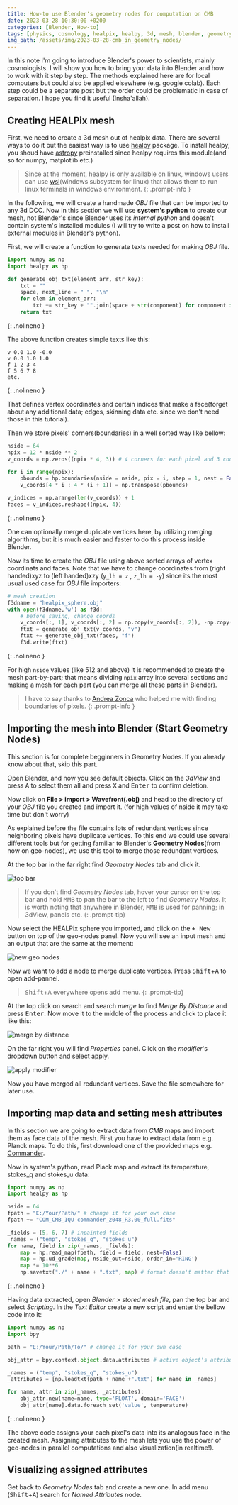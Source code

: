 ```yaml
---
title: How-to use Blender's geometry nodes for computation on CMB
date: 2023-03-28 10:30:00 +0200
categories: [Blender, How-to]
tags: [physics, cosmology, healpix, healpy, 3d, mesh, blender, geometry-nodes, cmb, how-to, tutorial]     # TAG names should always be lowercase
img_path: /assets/img/2023-03-28-cmb_in_geometry_nodes/
---
```


In this note I'm going to introduce Blender's power to scientists, mainly cosmologists. I will show you how to bring your data into Blender and how to work with it step by step. The methods explained here are for local computers but could also be applied elsewhere (e.g. google colab). Each step could be a separate post but the order could be problematic in case of separation. I hope you find it useful (Insha'allah).

## Creating HEALPix mesh

First, we need to create a 3d mesh out of healpix data. There are several ways to do it but the easiest way is to use [healpy](https://pypi.org/project/healpy/) package. To install healpy, you shoud have [astropy](https://pypi.org/project/astropy/) preinstalled since healpy requires this module(and so for numpy, matplotlib etc.) 

> Since at the moment, healpy is only available on linux, windows users can use [wsl](https://learn.microsoft.com/en-us/windows/wsl/install)(windows subsystem for linux) that allows them to run linux terminals in windows environment.
{: .prompt-info }

In the following, we will create a handmade *OBJ* file that can be imported to any 3d DCC.
Now in this section we will use **system's python** to create our mesh, not Blender's since Blender uses its *internal python* and doesn't contain system's installed modules (I will try to write a post on how to install external modules in Blender's python).

First, we will create a function to generate texts needed for making *OBJ* file.

```python
import numpy as np
import healpy as hp

def generate_obj_txt(element_arr, str_key):
    txt = ""
    space, next_line = " ", "\n"
    for elem in element_arr:
        txt += str_key + "".join(space + str(component) for component in elem) + next_line
    return txt
```
{: .nolineno }

The above function creates simple texts like this:

```
v 0.0 1.0 -0.0
v 0.0 1.0 1.0
f 1 2 3 4
f 5 6 7 8
etc. 
```
{: .nolineno }

That defines vertex coordinates and certain indices that make a face(forget about any additional data; edges, skinning data etc. since we don't need those in this tutorial).

Then we store pixels' corners(boundaries) in a well sorted way like bellow:

```python
nside = 64
npix = 12 * nside ** 2 
v_coords = np.zeros((npix * 4, 3)) # 4 corners for each pixel and 3 coords for each corner

for i in range(npix):
    pbounds = hp.boundaries(nside = nside, pix = i, step = 1, nest = False) # we use ring indexing
    v_coords[4 * i : 4 * (i + 1)] = np.transpose(pbounds)

v_indices = np.arange(len(v_coords)) + 1
faces = v_indices.reshape((npix, 4))
```
{: .nolineno }

One can optionally merge duplicate vertices here, by utilizing merging algorithms, but it is much easier and faster to do this process inside Blender.

Now its time to create the *OBJ* file using above sorted arrays of vertex coordinats and faces. Note that we have to change coordinates from (right handed)xyz to (left handed)xzy (`y_lh = z` , `z_lh = -y`) since its the most usual used case for *OBJ* file importers:

```python
# mesh creation
f3dname = "healpix_sphere.obj"
with open(f3dname,'w') as f3d:
    # before saving, change coords
    v_coords[:, 1], v_coords[:, 2] = np.copy(v_coords[:, 2]), -np.copy(v_coords[:, 1])
    ftxt = generate_obj_txt(v_coords, "v")
    ftxt += generate_obj_txt(faces, "f")
    f3d.write(ftxt)
```
{: .nolineno }

For high `nside` values (like 512 and above) it is recommended to create the mesh part-by-part; that means dividing `npix` array into several sections and making a mesh for each part (you can merge all these parts in Blender).

> I have to say thanks to [Andrea Zonca](https://www.zonca.dev/) who helped me with finding boundaries of pixels.
{: .prompt-info }


## Importing the mesh into Blender (Start Geometry Nodes)

This section is for complete begginners in Geometry Nodes. If you already know about that, skip this part.

Open Blender, and now you see default objects. Click on the *3dView* and press <kbd>A</kbd> to select them all and press <kbd>X</kbd> and <kbd>Enter</kbd> to confirm deletion.

Now click on **File > import > Wavefront(.obj)** and head to the directory of your *OBJ* file you created and import it. (for high values of nside it may take time but don't worry)

As explained before the file contains lots of redundant vertices since neighboring pixels have duplicate vertices. To this end we could use several different tools but for getting familiar to Blender's **Geometry Nodes**(from now on geo-nodes), we use this tool to merge those redundant vertices.

At the top bar in the far right find *Geometry Nodes* tab and click it.

![top bar](top_bar.png)

> If you don't find *Geometry Nodes* tab, hover your cursor on the top bar and hold <kbd>MMB</kbd> to pan the bar to the left to find *Geometry Nodes*. It is worth noting that anywhere in Blender, <kbd>MMB</kbd> is used for panning; in 3dView, panels etc.
{: .prompt-tip}

Now select the HEALPix sphere you imported, and click on the <kbd>+  New</kbd> button on top of the geo-nodes panel. Now you will see an input mesh and an output that are the same at the moment:

![new geo nodes](new_geo_nodes.png)

Now we want to add a node to merge duplicate vertices. Press <kbd>Shift</kbd>+<kbd>A</kbd> to open add-pannel.

> <kbd>Shift</kbd>+<kbd>A</kbd> everywhere opens add menu.
{: .prompt-tip}

At the top click on search and search *merge* to find *Merge By Distance* and press <kbd>Enter</kbd>. Now move it to the middle of the process and click to place it like this:

![merge by distance](merge_by_distance.png)

On the far right you will find *Properties* panel. Click on the *modifier*'s dropdown button and select apply.

![apply modifier](apply_modifier.png)

Now you have merged all redundant vertices. Save the file somewhere for later use.


## Importing map data and setting mesh attributes

In this section we are going to extract data from *CMB* maps and import them as face data of the mesh.
First you have to extract data from e.g. Planck maps. To do this, first download one of the provided maps e.g. [Commander](https://irsa.ipac.caltech.edu/data/Planck/release_3/all-sky-maps/maps/component-maps/cmb/COM_CMB_IQU-commander_2048_R3.00_full.fits).

Now in system's python, read Plack map and extract its temperature, stokes_q and stokes_u data:
```python
import numpy as np
import healpy as hp

nside = 64
fpath = "E:/Your/Path/" # change it for your own case 
fpath += "COM_CMB_IQU-commander_2048_R3.00_full.fits"

_fields = (5, 6, 7) # inpainted fields
_names = ("temp", "stokes_q", "stokes_u")
for name, field in zip(_names, _fields):
    map = hp.read_map(fpath, field = field, nest=False)
    map = hp.ud_grade(map, nside_out=nside, order_in='RING')
    map *= 10**6
    np.savetxt("./" + name + ".txt", map) # format doesn't matter that much
```
{: .nolineno }

Having data extracted, open *Blender > stored mesh file*, pan the top bar and select *Scripting*. In the *Text Editor* create a new script and enter the bellow code into it:

```python
import numpy as np
import bpy

path = "E:/Your/Path/To/" # change it for your own case

obj_attr = bpy.context.object.data.attributes # active object's attributes

_names = ("temp", "stokes_q", "stokes_u")
_attributes = [np.loadtxt(path + name +".txt") for name in _names]

for name, attr in zip(_names, _attributes):
    obj_attr.new(name=name, type='FLOAT', domain='FACE')
    obj_attr[name].data.foreach_set('value', temperature)
```
{: .nolineno }

The above code assigns your each pixel's data into its analogous face in the created mesh. Assigning attributes to the mesh lets you use the power of geo-nodes in parallel computations and also visualization(in realtime!).

## Visualizing assigned attributes

Get back to *Geometry Nodes* tab and create a new one. In add menu (<kbd>Shift</kbd>+<kbd>A</kbd>) search for *Named Attributes* node.